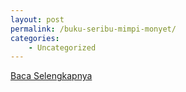 ```yaml
---
layout: post
permalink: /buku-seribu-mimpi-monyet/
categories:
    - Uncategorized
---
```


[Baca Selengkapnya](/10)